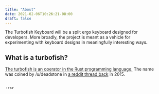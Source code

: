 ```yaml
---
title: "About"
date: 2021-02-06T10:26:21-08:00
draft: false
---
```


The Turbofish Keyboard will be a split ergo keyboard designed for developers. More broadly, the project is meant as a vehicle for experimenting with keyboard designs in meaningfully interesting ways.

## What is a turbofish?

[The turbofish is an operator in the Rust programming language.](https://doc.rust-lang.org/1.29.0/book/2018-edition/appendix-02-operators.html?highlight=turbofish#non-operator-symbols) The name was coined by /u/deadstone in [a reddit thread back](https://www.reddit.com/r/rust/comments/3fimgp/why_double_colon_rather_that_dot/ctozkd0/) in 2015.

##

`::<>`
